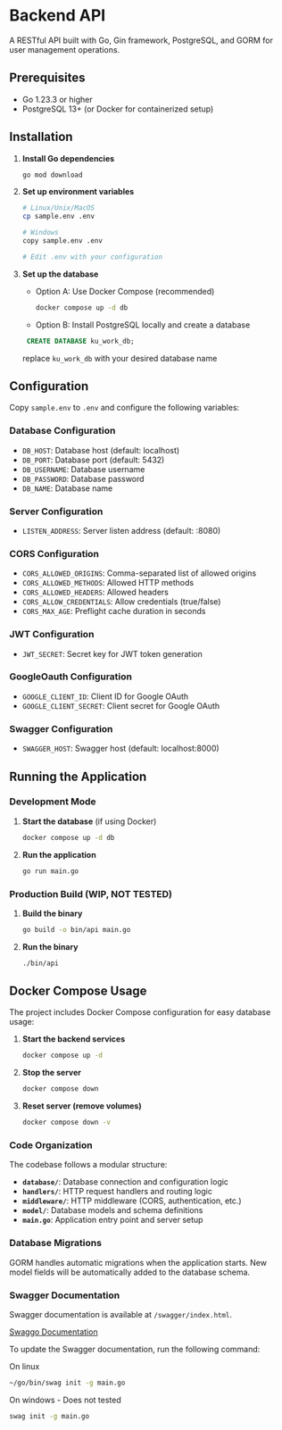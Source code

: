 # Backend API

A RESTful API built with Go, Gin framework, PostgreSQL, and GORM for user management operations.

## Prerequisites

- Go 1.23.3 or higher
- PostgreSQL 13+ (or Docker for containerized setup)

## Installation

1. **Install Go dependencies**
   ```bash
   go mod download
   ```

2. **Set up environment variables**
   ```bash
   # Linux/Unix/MacOS
   cp sample.env .env
   
   # Windows
   copy sample.env .env
   
   # Edit .env with your configuration
   ```

3. **Set up the database**
   - Option A: Use Docker Compose (recommended)
     ```bash
     docker compose up -d db
     ```
   - Option B: Install PostgreSQL locally and create a database
   ```sql
    CREATE DATABASE ku_work_db;
    ```
    replace `ku_work_db` with your desired database name


## Configuration

Copy `sample.env` to `.env` and configure the following variables:

### Database Configuration
- `DB_HOST`: Database host (default: localhost)
- `DB_PORT`: Database port (default: 5432)
- `DB_USERNAME`: Database username
- `DB_PASSWORD`: Database password
- `DB_NAME`: Database name

### Server Configuration
- `LISTEN_ADDRESS`: Server listen address (default: :8080)

### CORS Configuration
- `CORS_ALLOWED_ORIGINS`: Comma-separated list of allowed origins
- `CORS_ALLOWED_METHODS`: Allowed HTTP methods
- `CORS_ALLOWED_HEADERS`: Allowed headers
- `CORS_ALLOW_CREDENTIALS`: Allow credentials (true/false)
- `CORS_MAX_AGE`: Preflight cache duration in seconds

### JWT Configuration
- `JWT_SECRET`: Secret key for JWT token generation

### GoogleOauth Configuration
- `GOOGLE_CLIENT_ID`: Client ID for Google OAuth
- `GOOGLE_CLIENT_SECRET`: Client secret for Google OAuth

### Swagger Configuration
- `SWAGGER_HOST`: Swagger host (default: localhost:8000)

## Running the Application

### Development Mode

1. **Start the database** (if using Docker)
   ```bash
   docker compose up -d db
   ```

2. **Run the application**
   ```bash
   go run main.go
   ```

### Production Build (WIP, NOT TESTED)

1. **Build the binary**
   ```bash
   go build -o bin/api main.go
   ```

2. **Run the binary**
   ```bash
   ./bin/api
   ```

## Docker Compose Usage

The project includes Docker Compose configuration for easy database usage:

1. **Start the backend services**
   ```bash
   docker compose up -d
   ```

2. **Stop the server**
   ```bash
   docker compose down
   ```

3. **Reset server (remove volumes)**
   ```bash
   docker compose down -v
   ```
  
### Code Organization

The codebase follows a modular structure:

- **`database/`**: Database connection and configuration logic
- **`handlers/`**: HTTP request handlers and routing logic
- **`middleware/`**: HTTP middleware (CORS, authentication, etc.)
- **`model/`**: Database models and schema definitions
- **`main.go`**: Application entry point and server setup

### Database Migrations

GORM handles automatic migrations when the application starts. New model fields will be automatically added to the database schema.

### Swagger Documentation

Swagger documentation is available at `/swagger/index.html`.

[Swaggo Documentation](https://github.com/swaggo/gin-swagger)

To update the Swagger documentation, run the following command:

On linux
```bash
~/go/bin/swag init -g main.go
```

On windows - Does not tested
```bash
swag init -g main.go
```